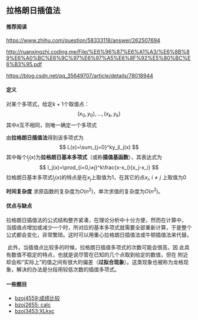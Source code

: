 ## 拉格朗日插值法

#### 推荐阅读    

https://www.zhihu.com/question/58333118/answer/262507694

http://ruanxingzhi.coding.me/File/%E6%96%87%E6%A1%A3/%E6%8B%89%E6%A0%BC%E6%9C%97%E6%97%A5%E6%8F%92%E5%80%BC%E6%B3%95.pdf

https://blog.csdn.net/qq_35649707/article/details/78018944



#### 定义

对某个多项式，给定$k+1$个取值点：
$$
(x_0,y_0),...,(x_k,y_k)
$$
其中$x$互不相同，则唯一确定一个多项式

由**拉格朗日插值法**得到该多项式为
$$
L(x)=\sum_{j=0}^ky_jl_j(x)
$$
其中每个$l_j(x)$为**拉格朗日基本多项式**（或称**插值基函数**），其表达式为
$$
l_j(x)=\prod_{i=0,i≠j}^k\frac{x-x_i}{x_j-x_i}
$$
拉格朗日基本多项式$l_j(x)$的特点是在$x_j$上取值为1，在其它的点$x_i,\ i≠j$  上取值为0

**时间复杂度**    求原函数的复杂度为$O(n^2)$，单次求值的复杂度为$O(n^2)$。 





#### 优点与缺点

​	拉格朗日插值法的公式结构整齐紧凑，在理论分析中十分方便，然而在计算中， 当插值点增加或减少一个时，所对应的基本多项式就需要全部重新计算，于是整个公式都会变化，非常繁琐。这时可以用重心拉格朗日插值法或牛顿插值法来代替。

​	此外，当插值点比较多的时候，拉格朗日插值多项式的次数可能会很高，因 此具有数值不稳定的特点，也就是说尽管在已知的几个点取到给定的数值，但在 附近却会和“实际上”的值之间有很大的偏差（**过拟合现象**）。这类现象也被称为龙格现象，解决的办法是分段用较低次数的插值多项式。 





#### 一些题目

- [bzoj4559:成绩比较](https://blog.csdn.net/qq_35649707/article/details/78018944#bzoj4559%E6%88%90%E7%BB%A9%E6%AF%94%E8%BE%83)
- [bzoj2655: calc](https://blog.csdn.net/qq_35649707/article/details/78018944#bzoj2655-calc)
- [bzoj3453:XLkxc](https://blog.csdn.net/qq_35649707/article/details/78018944#bzoj3453xlkxc)



















